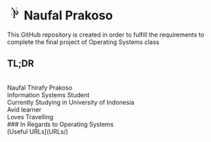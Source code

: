 # <img src="Logo.png" width="32"> Naufal Prakoso

This GitHub repository is created in order to fulfill the requirements to complete the final project of Operating Systems class

## TL;DR
<br/>
Naufal Thirafy Prakoso <br/>
Information Systems Student <br/>
Currently Studying in University of Indonesia <br/>
Avid learner <br/>
Loves Travelling <br/>
### In Regards to Operating Systems
<br/>
[Useful URLs](URLs/)
